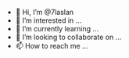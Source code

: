 - 👋 Hi, I’m @7laslan
- 👀 I’m interested in ...
- 🌱 I’m currently learning ...
- 💞️ I’m looking to collaborate on ...
- 📫 How to reach me ...

<!---
7laslan/7laslan is a ✨ special ✨ repository because its `README.md` (this file) appears on your GitHub profile.
You can click the Preview link to take a look at your changes.
--->
